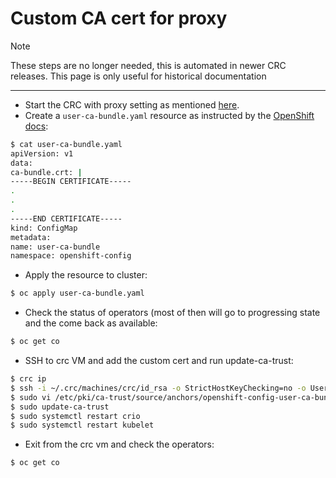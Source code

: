 Custom CA cert for proxy
========================


> [!NOTE]
> These steps are no longer needed, this is automated in newer CRC releases. This page is only useful for historical documentation

---

- Start the CRC with proxy setting as mentioned [here](https://crc-org.github.io/crc/#starting-codeready-containers-behind-proxy_gsg).
- Create a `user-ca-bundle.yaml` resource as instructed by the [OpenShift docs](https://docs.openshift.com/container-platform/latest/networking/enable-cluster-wide-proxy.html#nw-proxy-configure-object_config-cluster-wide-proxy):

```bash
$ cat user-ca-bundle.yaml 
apiVersion: v1
data:
ca-bundle.crt: |
-----BEGIN CERTIFICATE-----
.
.
.
-----END CERTIFICATE-----
kind: ConfigMap
metadata:
name: user-ca-bundle
namespace: openshift-config
```

- Apply the resource to cluster:
```bash
$ oc apply user-ca-bundle.yaml
```

- Check the status of operators (most of then will go to progressing state and the come back as available:
```bash
$ oc get co
```

- SSH to crc VM and add the custom cert and run update-ca-trust:
```bash
$ crc ip
$ ssh -i ~/.crc/machines/crc/id_rsa -o StrictHostKeyChecking=no -o UserKnownHostsFile=/dev/null core@<crc_ip>
$ sudo vi /etc/pki/ca-trust/source/anchors/openshift-config-user-ca-bundle.crt
$ sudo update-ca-trust
$ sudo systemctl restart crio
$ sudo systemctl restart kubelet
```

- Exit from the crc vm and check the operators:
```bash
$ oc get co
```